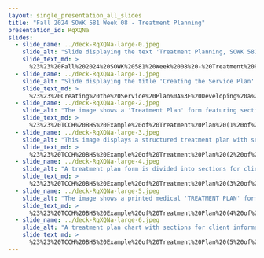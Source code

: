 ```yaml
---
layout: single_presentation_all_slides
title: "Fall 2024 SOWK 581 Week 08 - Treatment Planning"
presentation_id: RqXQNa
slides:
  - slide_name: ../deck-RqXQNa-large-0.jpeg
    slide_alt: "Slide displaying the text 'Treatment Planning, SOWK 581 - Week 08,' and 'Jacob Campbell, Ph.D. LICSW' on a plain white background."
    slide_text_md: >
      %23%23%20Fall%202024%20SOWK%20581%20Week%2008%20-%20Treatment%20Planning%0A%0Atitle:%20Fall%202024%20SOWK%20581%20Week%2008%20-%20Treatment%20Planning%0Adate:%202024-10-11%2015:48:00%0Alocation:%20Heritage%20University%0Atags:%0A%0A%20%20-%20Heritage%20University%0A%20%20-%20MSW%20Program%0A%20%20-%20SOWK%20581%0A%0Apresentation_video:%20%3Ciframe%20src%3D%22https://heritage.hosted.panopto.com/Panopto/Pages/Embed.aspx%3Fid%3D0bdedc20-373b-463a-a7a2-b207000116ef%26autoplay%3Dfalse%26offerviewer%3Dtrue%26showtitle%3Dtrue%26showbrand%3Dtrue%26captions%3Dfalse%26interactivity%3Dall%22%20height%3D%22405%22%20width%3D%22720%22%20style%3D%22border:%201px%20solid%20%23464646;%22%20allowfullscreen%20allow%3D%22autoplay%22%20aria-label%3D%22Panopto%20Embedded%20Video%20Player%22%20aria-description%3D%22Fall%202024%20SOWK%20581%20(0)%20-%20Week%2008%22%20%3E%3C/iframe%3E%0A%0Adescription:%20%3E%0A%0AWeek%20eight%20is%20an%20asynchronous%20week,%20during%20which%20we%20will%20focus%20on%20learning%20about%20treatment%20planning%20and%20documentation.%20We%20will%20examine%20how%20we%20plan%20for%20the%20interventions%20we%20do%20as%20social%20workers%20through%20treatment%20plans.%20We%20will%20also%20consider%20documentation%20and%20the%20ethical%20and%20practical%20considerations%20we%20make%20when%20using%20documentation.%20%0A%0ALearning%20Objectives%0A%0A-%20Students%20will%20be%20able%20to%20demonstrate%20the%20ability%20to%20write%20a%20SMAARRT%20goal%20and%20a%20SOAP%20note%0A-%20Students%20will%20consider%20the%20ethics%20around%20documentation%0A%0A
  - slide_name: ../deck-RqXQNa-large-1.jpeg
    slide_alt: "Slide displaying the title 'Creating the Service Plan' with bullet points: 'Involving the client and the family,' 'Using the assessment,' 'Strengths,' 'Barriers,' and 'Client voice.'"
    slide_text_md: >
      %23%23%20Creating%20the%20Service%20Plan%0A%3E%20Developing%20a%20strong%20service%20plan%20is%20important.%20We%20need%20to%20think%20about%20what%20is%20all%20involved.%0A%0A*%20Involving%20the%20client%20and%20the%20family%0A*%20Using%20the%20assessment%0A*%20Strengths%0A%09*%20Rant%20about%20really%20using%20strengths%0A%09*%20From%20abstract%20to%20practical%0A%09*%20Burden%20of%20paperwork%20(i.e.%20more%20focused%20on%20paperwork%20vs.%20actual%20work)%0A*%20Barriers%0A%20%20%20%20-%20What%20type%20of%20barriers%20people%20face...%0A*%20Client%20voice%0A%20%20%20%20-%20Using%20client%20voice...%0A%0A
  - slide_name: ../deck-RqXQNa-large-2.jpeg
    slide_alt: "The image shows a 'Treatment Plan' form featuring sections for client data, treatment actions, goals, and comments. Key fields include: Date of Plan, Axis I-V, and current symptoms. Sections for provider and client signatures are included, emphasizing documentation and evaluation."
    slide_text_md: >
      %23%23%20TCCH%20BHS%20Example%20of%20Treatment%20Plan%20(1%20of%205)%0A%3E%20The%20following%20is%20an%20example%20of%20TCCH%20BHS%20Treatment%20Plan%0A%0A*%20Demographic%20section%0A*%20Dates%20in%20important%20information%0A%20%20%20%20-%20180%20days%20for%20new%20tx%20plan%0A%20%20%20%20-%20Level%20of%20care%20/%20LRA%0A*%20Diagnostic%20information%0A*%20Supports%0A*%20Goal%0A*%20Barriers%0A*%20Strengths%0A*%20Intervention%0A*%20Measurable%20goal%0A%0A
  - slide_name: ../deck-RqXQNa-large-3.jpeg
    slide_alt: "This image displays a structured treatment plan with sections for client information, goals, and interventions, featuring text fields for diagnosis, clinician signatures, and customizable therapeutic strategies."
    slide_text_md: >
      %23%23%20TCCH%20BHS%20Example%20of%20Treatment%20Plan%20(2%20of%205)%0A*%20Extra%20space%20for%20goals%20(one%20goal%20for%20each%20domain)%0A%0A
  - slide_name: ../deck-RqXQNa-large-4.jpeg
    slide_alt: "A treatment plan form is divided into sections for client details, diagnosis, objectives, and treatment methods. It's an organized template featuring headings like 'Estimated Length of Treatment' and specific client goals and actions."
    slide_text_md: >
      %23%23%20TCCH%20BHS%20Example%20of%20Treatment%20Plan%20(3%20of%205)%0A*%20LRA%20information%0A%20%20%20%20-%20Conditions%0A%20%20%20%20-%20Plan%20to%20transition%20out%20of%20LRA%0A%0A
  - slide_name: ../deck-RqXQNa-large-5.jpeg
    slide_alt: "The image shows a printed medical 'TREATMENT PLAN' form with sections for patient details, dates, signatures, and clinician notes. The form includes areas for 'Client Name,' 'Date of Birth,' 'Review Date,' and 'Clinician Signature.'"
    slide_text_md: >
      %23%23%20TCCH%20BHS%20Example%20of%20Treatment%20Plan%20(4%20of%205)%0A*%20Signature%20page%0A%0A
  - slide_name: ../deck-RqXQNa-large-6.jpeg
    slide_alt: "A treatment plan chart with sections for client information, goal reviews, dates, and objectives. Text fields include 'Date of Plan,' 'Problem/Symptom,' 'Goal Review,' and structured action steps for client issues."
    slide_text_md: >
      %23%23%20TCCH%20BHS%20Example%20of%20Treatment%20Plan%20(5%20of%205)%0A*%20Review%20page%0A%20%20%20%20-%20Discussion%20with%20client%0A%20%20%20%20-%20Review%20of%20effectiveness%0A%20%20%20%20-%20Assessment%20of%20level%20of%20care%0A%0A
---
```

